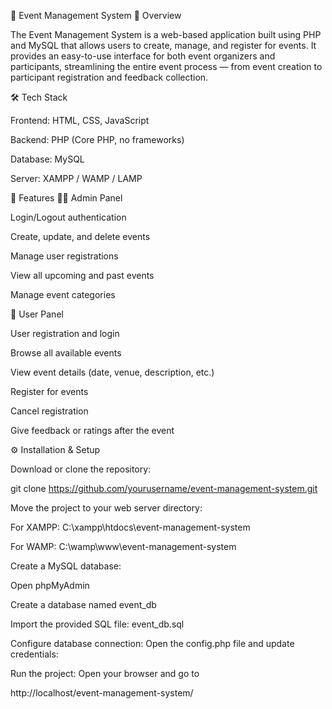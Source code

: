🎉 Event Management System
📌 Overview

The Event Management System is a web-based application built using PHP and MySQL that allows users to create, manage, and register for events. It provides an easy-to-use interface for both event organizers and participants, streamlining the entire event process — from event creation to participant registration and feedback collection.

🛠️ Tech Stack

Frontend: HTML, CSS, JavaScript

Backend: PHP (Core PHP, no frameworks)

Database: MySQL

Server: XAMPP / WAMP / LAMP

🎯 Features
👨‍💼 Admin Panel

Login/Logout authentication

Create, update, and delete events

Manage user registrations

View all upcoming and past events

Manage event categories

👥 User Panel

User registration and login

Browse all available events

View event details (date, venue, description, etc.)

Register for events

Cancel registration

Give feedback or ratings after the event




⚙️ Installation & Setup

Download or clone the repository:

git clone https://github.com/yourusername/event-management-system.git


Move the project to your web server directory:

For XAMPP: C:\xampp\htdocs\event-management-system

For WAMP: C:\wamp\www\event-management-system

Create a MySQL database:

Open phpMyAdmin

Create a database named event_db

Import the provided SQL file: event_db.sql

Configure database connection:
Open the config.php file and update credentials:

<?php
$conn = mysqli_connect("localhost", "root", "", "event_db");
if (!$conn) {
    die("Connection failed: " . mysqli_connect_error());
}
?>


Run the project:
Open your browser and go to

http://localhost/event-management-system/
